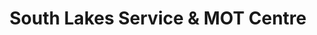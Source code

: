 ---
title: "South Lakes Service & MOT Centre"
url: /barrow-in-furness/south-lakes-service-und-mot-centre/
shop: Autowerkstatt
---